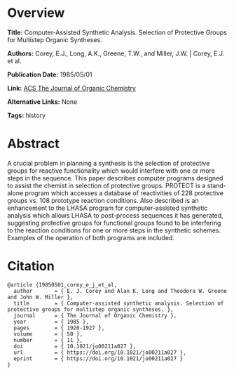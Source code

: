 # Overview
**Title:**
Computer-Assisted Synthetic Analysis. Selection of Protective Groups for Multistep Organic Syntheses.

**Authors:**
Corey, E.J., Long, A.K., Greene, T.W., and Miller, J.W. |
Corey, E.J. et al.

**Publication Date:**
1985/05/01

**Link:**
[ACS The Journal of Organic Chemistry](https://pubs.acs.org/doi/10.1021/jo00211a027)

**Alternative Links:**
None

**Tags:**
history


# Abstract
A crucial problem in planning a synthesis is the selection of protective groups for reactive functionality which would interfere with one or more steps in the sequence.
This paper describes computer programs designed to assist the chemist in selection of protective groups.
PROTECT is a stand-alone program which accesses a database of reactivities of 228 protective groups vs. 108 prototype reaction conditions.
Also described is an enhancement to the LHASA program for computer-assisted synthetic analysis which allows LHASA to post-process sequences it has generated, suggesting protective groups for functional groups found to be interfering to the reaction conditions for one or more steps in the synthetic schemes.
Examples of the operation of both programs are included.


# Citation
```
@article {19850501_corey_e_j_et_al,
  author       = { E. J. Corey and Alan K. Long and Theodora W. Greene and John W. Miller },
  title        = { Computer-assisted synthetic analysis. Selection of protective groups for multistep organic syntheses. },
  journal      = { The Journal of Organic Chemistry },
  year         = { 1985 },
  pages        = { 1920-1927 },
  volume       = { 50 },
  number       = { 11 },
  doi          = { 10.1021/jo00211a027 },
  url          = { https://doi.org/10.1021/jo00211a027 },
  eprint       = { https://doi.org/10.1021/jo00211a027 }
}
```
